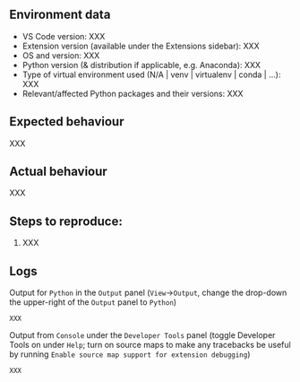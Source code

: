 <!--
Do you have a question instead of a bug report or enhancement request? Please ask it on https://stackoverflow.com/questions/tagged/visual-studio-code+python.

Unable to install a linter or formatter? 'No installers available'?
Windows - https://stackoverflow.com/questions/4750806/how-do-i-install-pip-on-windows
Linux - https://www.cyberciti.biz/faq/debian-ubuntu-centos-rhel-linux-install-pipclient/ , https://www.tecmint.com/install-pip-in-linux/

Python configuration issues? Please check https://code.visualstudio.com/docs/python/python-tutorial#_prerequisites

Otherwise **please** fill in the requested details below. "XXX" markers should not be present in the final bug report.

If you think a GIF of what is happening would be helpful, consider tools like https://www.cockos.com/licecap/, https://github.com/phw/peek or https://www.screentogif.com/ .
-->

## Environment data

-   VS Code version: XXX
-   Extension version (available under the Extensions sidebar): XXX
-   OS and version: XXX
-   Python version (& distribution if applicable, e.g. Anaconda): XXX
-   Type of virtual environment used (N/A | venv | virtualenv | conda | ...): XXX
-   Relevant/affected Python packages and their versions: XXX

## Expected behaviour

XXX

## Actual behaviour

XXX

## Steps to reproduce:

1. XXX

## Logs

Output for `Python` in the `Output` panel (`View`→`Output`, change the drop-down the upper-right of the `Output` panel to `Python`)

```
XXX
```

Output from `Console` under the `Developer Tools` panel (toggle Developer Tools on under `Help`; turn on source maps to make any tracebacks be useful by running `Enable source map support for extension debugging`)

```
XXX
```
